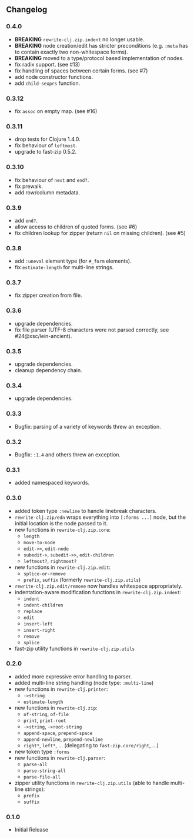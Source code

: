 ## Changelog

### 0.4.0

- __BREAKING__ `rewrite-clj.zip.indent` no longer usable.
- __BREAKING__ node creation/edit has stricter preconditions (e.g. `:meta` has to
  contain exactly two non-whitespace forms).
- __BREAKING__ moved to a type/protocol based implementation of nodes.
- fix radix support. (see #13)
- fix handling of spaces between certain forms. (see #7)
- add node constructor functions.
- add `child-sexprs` function.

### 0.3.12

- fix `assoc` on empty map. (see #16)

### 0.3.11

- drop tests for Clojure 1.4.0.
- fix behaviour of `leftmost`.
- upgrade to fast-zip 0.5.2.

### 0.3.10

- fix behaviour of `next` and `end?`.
- fix prewalk.
- add row/column metadata.

### 0.3.9

- add `end?`.
- allow access to children of quoted forms. (see #6)
- fix children lookup for zipper (return `nil` on missing children). (see #5)

### 0.3.8

- add `:uneval` element type (for `#_form` elements).
- fix `estimate-length` for multi-line strings.

### 0.3.7

- fix zipper creation from file.

### 0.3.6

- upgrade dependencies.
- fix file parser (UTF-8 characters were not parsed correctly, see #24@xsc/lein-ancient).

### 0.3.5

- upgrade dependencies.
- cleanup dependency chain.

### 0.3.4

- upgrade dependencies.

### 0.3.3

- Bugfix: parsing of a variety of keywords threw an exception.

### 0.3.2

- Bugfix: `:1.4` and others threw an exception.

### 0.3.1

- added namespaced keywords.

### 0.3.0

- added token type `:newline` to handle linebreak characters.
- `rewrite-clj.zip/edn` wraps everything into `[:forms ...]` node, but the initial location
  is the node passed to it.
- new functions in `rewrite-clj.zip.core`:
  - `length`
  - `move-to-node`
  - `edit->>`, `edit-node`
  - `subedit->`, `subedit->>`, `edit-children`
  - `leftmost?`, `rightmost?`
- new functions in `rewrite-clj.zip.edit`:
  - `splice-or-remove`
  - `prefix`, `suffix` (formerly `rewrite-clj.zip.utils`)
- `rewrite-clj.zip.edit/remove` now handles whitespace appropriately.
- indentation-aware modification functions in `rewrite-clj.zip.indent`:
  - `indent`
  - `indent-children`
  - `replace`
  - `edit`
  - `insert-left`
  - `insert-right`
  - `remove`
  - `splice`
- fast-zip utility functions in `rewrite-clj.zip.utils`

### 0.2.0

- added more expressive error handling to parser.
- added multi-line string handling (node type: `:multi-line`)
- new functions in `rewrite-clj.printer`:
  - `->string`
  - `estimate-length`
- new functions in `rewrite-clj.zip`:
  - `of-string`, `of-file`
  - `print`, `print-root`
  - `->string`, `->root-string`
  - `append-space`, `prepend-space`
  - `append-newline`, `prepend-newline`
  - `right*`, `left*`, ... (delegating to `fast-zip.core/right`, ...)
- new token type `:forms`
- new functions in `rewrite-clj.parser`:
  - `parse-all`
  - `parse-string-all`
  - `parse-file-all`
- zipper utility functions in `rewrite-clj.zip.utils` (able to handle multi-line strings):
  - `prefix`
  - `suffix`

### 0.1.0

- Initial Release
